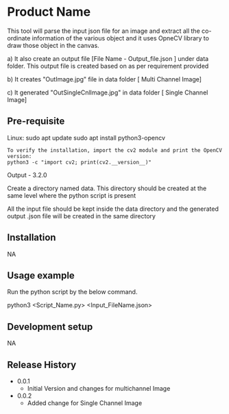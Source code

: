 # Product Name
This tool will parse the input json file for an image and extract all the co-ordinate information of the various object and it uses OpneCV library to  draw those object in the canvas.

a) It also create an output file [File Name - Output_file.json ] under data folder. 
   This output file is created based on as per requirement provided 

b) It creates "OutImage.jpg" file in data folder [ Multi Channel Image]

c) It generated "OutSingleCnlImage.jpg" in data folder  [ Single Channel Image]

## Pre-requisite
Linux:
    sudo apt update
    sudo apt install python3-opencv

    To verify the installation, import the cv2 module and print the OpenCV version:
    python3 -c "import cv2; print(cv2.__version__)"

Output - 3.2.0

Create a directory named data. This directory should be created at the same level where the python script is present

All the input file should be kept inside the data directory and the generated output .json file
will be created in the same directory

## Installation

NA

## Usage example

Run the python script by the below command.

python3 <Script_Name.py> <Input_FileName.json>

## Development setup

NA

## Release History

* 0.0.1
    * Initial Version and changes for multichannel Image
* 0.0.2
    * Added change for Single Channel Image


